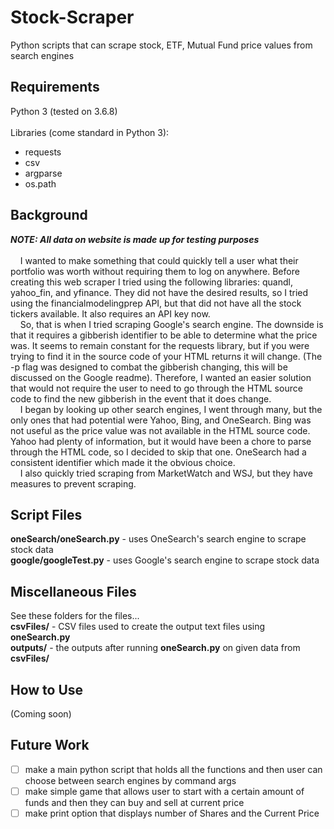 # Stock-Scraper
Python scripts that can scrape stock, ETF, Mutual Fund price values from search engines

## Requirements
Python 3 (tested on 3.6.8)
<br /><br />Libraries (come standard in Python 3):
- requests
- csv
- argparse
- os.path

## Background
***NOTE: All data on website is made up for testing purposes***
<br /><br />&nbsp;&nbsp;&nbsp;&nbsp;I wanted to make something that could quickly tell a user what their portfolio was worth without requiring them to log on anywhere. Before creating this web scraper I tried using the following libraries: quandl, yahoo_fin, and yfinance. They did not have the desired results, so I tried using the financialmodelingprep API, but that did not have all the stock tickers available. It also requires an API key now. 
<br />&nbsp;&nbsp;&nbsp;&nbsp;So, that is when I tried scraping Google's search engine. The downside is that it requires a gibberish identifier to be able to determine what the price was. It seems to remain constant for the requests library, but if you were trying to find it in the source code of your HTML returns it will change. (The -p flag was designed to combat the gibberish changing, this will be discussed on the Google readme). Therefore, I wanted an easier solution that would not require the user to need to go through the HTML source code to find the new gibberish in the event that it does change.
<br />&nbsp;&nbsp;&nbsp;&nbsp;I began by looking up other search engines, I went through many, but the only ones that had potential were Yahoo, Bing, and OneSearch. Bing  was not useful as the price value was not available in the HTML source code. Yahoo had plenty of information, but it would have been a chore to parse through the HTML code, so I decided to skip that one. OneSearch had a consistent identifier which made it the obvious choice.
<br />&nbsp;&nbsp;&nbsp;&nbsp;I also quickly tried scraping from MarketWatch and WSJ, but they have measures to prevent scraping.


## Script Files
**oneSearch/oneSearch.py** - uses OneSearch's search engine to scrape stock data
<br />**google/googleTest.py** - uses Google's search engine to scrape stock data

## Miscellaneous Files
See these folders for the files...
<br />**csvFiles/** - CSV files used to create the output text files using **oneSearch.py**
<br />**outputs/** - the outputs after running **oneSearch.py** on given data from **csvFiles/**

## How to Use
(Coming soon)

## Future Work
- [ ] make a main python script that holds all the functions and then user can choose between search engines by command args
- [ ] make simple game that allows user to start with a certain amount of funds and then they can buy and sell at current price
- [ ] make print option that displays number of Shares and the Current Price
